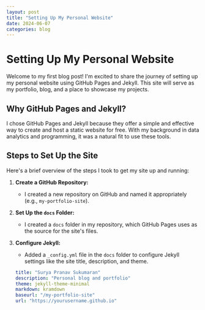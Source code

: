 ```yaml
---
layout: post
title: "Setting Up My Personal Website"
date: 2024-06-07
categories: blog
---
```


# Setting Up My Personal Website

Welcome to my first blog post! I'm excited to share the journey of setting up my personal website using GitHub Pages and Jekyll. This site will serve as my portfolio, blog, and a place to showcase my projects.

## Why GitHub Pages and Jekyll?

I chose GitHub Pages and Jekyll because they offer a simple and effective way to create and host a static website for free. With my background in data analytics and programming, it was a natural fit to use these tools.

## Steps to Set Up the Site

Here's a brief overview of the steps I took to get my site up and running:

1. **Create a GitHub Repository:**
   - I created a new repository on GitHub and named it appropriately (e.g., `my-portfolio-site`).

2. **Set Up the `docs` Folder:**
   - I created a `docs` folder in my repository, which GitHub Pages uses as the source for the site's files.

3. **Configure Jekyll:**
   - Added a `_config.yml` file in the `docs` folder to configure Jekyll settings like the site title, description, and theme.
   ```yaml
   title: "Surya Pranav Sukumaran"
   description: "Personal blog and portfolio"
   theme: jekyll-theme-minimal
   markdown: kramdown
   baseurl: "/my-portfolio-site"
   url: "https://yourusername.github.io"

